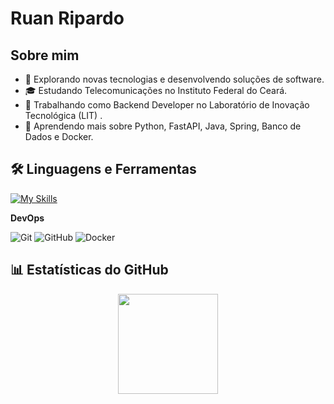 # Ruan Ripardo

## Sobre mim

- 🤔 Explorando novas tecnologias e desenvolvendo soluções de software.
- 🎓 Estudando Telecomunicações no Instituto Federal do Ceará.
- 💼 Trabalhando como Backend Developer no Laboratório de Inovação Tecnológica (LIT) .
- 🌱 Aprendendo mais sobre Python, FastAPI, Java, Spring, Banco de Dados e Docker.


## 🛠️ Linguagens e Ferramentas

[![My Skills](https://skillicons.dev/icons?i=python,fastapi,java,spring,postgres,vscode,linux&theme=dark)](https://skillicons.dev)

**DevOps**

![Git](https://img.shields.io/badge/-Git-333333?style=flat&logo=git)
![GitHub](https://img.shields.io/badge/-GitHub-333333?style=flat&logo=github)
![Docker](https://img.shields.io/badge/-Docker-333333?style=flat&logo=docker)

## 📊 Estatísticas do GitHub

<div align="center">
  <img height="160em" src="https://github-readme-stats.vercel.app/api/top-langs/?username=Ruanziinn&layout=compact&langs_count=10&theme=dracula"/>
</div>

<br/>